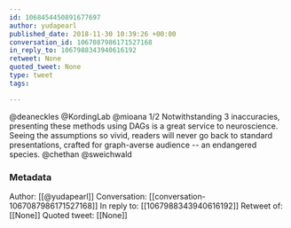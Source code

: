 ```yaml
---
id: 1068454450891677697
author: yudapearl
published_date: 2018-11-30 10:39:26 +00:00
conversation_id: 1067087986171527168
in_reply_to: 1067988343940616192
retweet: None
quoted_tweet: None
type: tweet
tags:

---
```


@deaneckles @KordingLab @mioana 1/2 Notwithstanding 3 inaccuracies, presenting these methods using DAGs is a great service to neuroscience. Seeing the assumptions so vivid, readers will never go back to standard presentations, crafted for graph-averse audience -- an endangered species. @chethan @sweichwald

### Metadata

Author: [[@yudapearl]]
Conversation: [[conversation-1067087986171527168]]
In reply to: [[1067988343940616192]]
Retweet of: [[None]]
Quoted tweet: [[None]]

